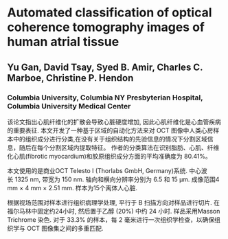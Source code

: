 # Automated classification of optical coherence tomography images of human atrial tissue

## Yu Gan, David Tsay, Syed B. Amir, Charles C. Marboe, Christine P. Hendon

### Columbia University, Columbia NY Presbyterian Hospital, Columbia University Medical Center

该论文指出心肌纤维化的扩散会导致心脏硬度增加, 因此心肌纤维化是心血管疾病的重要表征. 
本文开发了一种基于区域的自动化方法来对 OCT 图像中人类心房样本中的组织成分进行分类,在没有关于组织结构的先验信息的情况下分割区域信息，随后在每个分割区域内提取特征。
作者的分类算法在识别脂肪、心肌、纤维化心肌(fibrotic myocardium)和胶原组织成分方面的平均准确度为 80.41%。

本文使用的是商业OCT Telesto I (Thorlabs GmbH, Germany)系统. 中心波长 1325 nm, 带宽为 150 nm. 轴向和横向分辨率分别为 6.5 和 15 μm. 成像范围4 mm × 4 mm × 2.51 mm. 
样本为15个离体人心脏. 

根据视场范围对样本进行组织病理学处理, 平行于 B 扫描方向对样品进行切片. 在福尔马林中固定约24小时, 然后置于乙醇 (20%) 中约 24 小时. 样品采用Masson Trichrome 染色. 对于 33.3% 的样本，每 2 毫米进行一次组织学检查，以确保组织学与 OCT 图像集之间的多重匹配.

